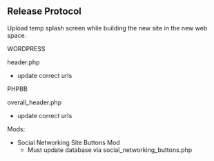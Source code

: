 Release Protocol
--------------------------------------------------------------------------------------------------
Upload temp splash screen while building the new site in the new web space.

WORDPRESS

header.php
  - update correct urls




PHPBB

overall_header.php
  - update correct urls

Mods:
  - Social Networking Site Buttons Mod 
    - Must update database via social_networking_buttons.php

